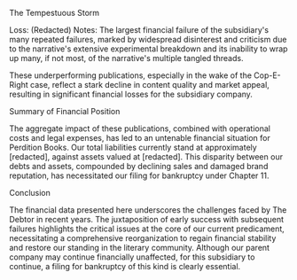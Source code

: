 The Tempestuous Storm

Loss: (Redacted) Notes: The largest financial failure of the subsidiary's many repeated failures, marked by widespread disinterest and criticism due to the narrative's extensive experimental breakdown and its inability to wrap up many, if not most, of the narrative's multiple tangled threads.

These underperforming publications, especially in the wake of the Cop-E-Right case, reflect a stark decline in content quality and market appeal, resulting in significant financial losses for the subsidiary company.

Summary of Financial Position

The aggregate impact of these publications, combined with operational costs and legal expenses, has led to an untenable financial situation for Perdition Books. Our total liabilities currently stand at approximately [redacted], against assets valued at [redacted]. This disparity between our debts and assets, compounded by declining sales and damaged brand reputation, has necessitated our filing for bankruptcy under Chapter 11.

Conclusion

The financial data presented here underscores the challenges faced by The Debtor in recent years. The juxtaposition of early success with subsequent failures highlights the critical issues at the core of our current predicament, necessitating a comprehensive reorganization to regain financial stability and restore our standing in the literary community. Although our parent company may continue financially unaffected, for this subsidiary to continue, a filing for bankruptcy of this kind is clearly essential.